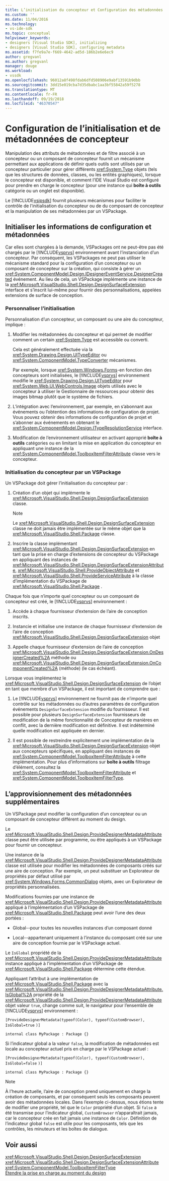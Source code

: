 ```yaml
---
title: L’initialisation du concepteur et Configuration des métadonnées | Microsoft Docs
ms.custom: ''
ms.date: 11/04/2016
ms.technology:
- vs-ide-sdk
ms.topic: conceptual
helpviewer_keywords:
- designers [Visual Studio SDK], initializing
- designers [Visual Studio SDK], configuring metadata
ms.assetid: f7fe9a7e-f669-4642-ad5d-186b2e6e6ec9
author: gregvanl
ms.author: gregvanl
manager: douge
ms.workload:
- vssdk
ms.openlocfilehash: 96012a8f498fdab6dfd508906e9abf13591b9dbb
ms.sourcegitcommit: 3dd15e019cba7d35dbabc1aa3bf55842a59f5278
ms.translationtype: MT
ms.contentlocale: fr-FR
ms.lasthandoff: 09/19/2018
ms.locfileid: "46370547"
---
```

# <a name="designer-initialization-and-metadata-configuration"></a>Configuration de l’initialisation et de métadonnées de concepteur
Manipulation des attributs de métadonnées et de filtre associé à un concepteur ou un composant de concepteur fournit un mécanisme permettant aux applications de définir quels outils sont utilisés par un concepteur particulier pour gérer différents <xref:System.Type> objets (tels que les structures de données, classes, ou les entités graphiques), lorsque le concepteur est disponible, et comment l’IDE Visual Studio est configuré pour prendre en charge le concepteur (pour une instance qui **boîte à outils** catégorie ou un onglet est disponible).  
  
 Le [!INCLUDE[vsipsdk](../extensibility/includes/vsipsdk_md.md)] fournit plusieurs mécanismes pour faciliter le contrôle de l’initialisation du concepteur ou de du composant de concepteur et la manipulation de ses métadonnées par un VSPackage.  
  
## <a name="initialize-metadata-and-configuration-information"></a>Initialiser les informations de configuration et métadonnées  
 Car elles sont chargées à la demande, VSPackages ont ne peut-être pas été chargés par le [!INCLUDE[vsprvs](../code-quality/includes/vsprvs_md.md)] environnement avant l’instanciation d’un concepteur. Par conséquent, les VSPackages ne peut pas utiliser le mécanisme standard pour la configuration d’un concepteur ou un composant de concepteur sur la création, qui consiste à gérer un <xref:System.ComponentModel.Design.IDesignerEventService.DesignerCreated> événement. Au lieu de cela, un VSPackage implémente une instance de la <xref:Microsoft.VisualStudio.Shell.Design.DesignSurfaceExtension> interface et s’inscrit lui-même pour fournir des personnalisations, appelées extensions de surface de conception.  
  
### <a name="customize-initialization"></a>Personnaliser l’initialisation  
 Personnalisation d’un concepteur, un composant ou une aire du concepteur, implique :  
  
1.  Modifier les métadonnées du concepteur et qui permet de modifier comment un certain <xref:System.Type> est accessible ou converti.  
  
     Cela est généralement effectuée via la <xref:System.Drawing.Design.UITypeEditor> ou <xref:System.ComponentModel.TypeConverter> mécanismes.  
  
     Par exemple, lorsque <xref:System.Windows.Forms>-en fonction des concepteurs sont initialisées, le [!INCLUDE[vsprvs](../code-quality/includes/vsprvs_md.md)] environnement modifie le <xref:System.Drawing.Design.UITypeEditor> pour <xref:System.Web.UI.WebControls.Image> objets utilisés avec le concepteur à utiliser le Gestionnaire de ressources pour obtenir des images bitmap plutôt que le système de fichiers.  
  
2.  L’intégration avec l’environnement, par exemple, en s’abonnant aux événements ou l’obtention des informations de configuration de projet. Vous pouvez obtenir des informations de configuration de projet et s’abonner aux événements en obtenant le <xref:System.ComponentModel.Design.ITypeResolutionService> interface.  
  
3.  Modification de l’environnement utilisateur en activant approprié **boîte à outils** catégories ou en limitant la mise en application du concepteur en appliquant une instance de la <xref:System.ComponentModel.ToolboxItemFilterAttribute> classe vers le concepteur.  
  
### <a name="designer-initialization-by-a-vspackage"></a>Initialisation du concepteur par un VSPackage  
 Un VSPackage doit gérer l’initialisation du concepteur par :  
  
1.  Création d’un objet qui implémente le <xref:Microsoft.VisualStudio.Shell.Design.DesignSurfaceExtension> classe.  
  
    > [!NOTE]
    >  Le <xref:Microsoft.VisualStudio.Shell.Design.DesignSurfaceExtension> classe ne doit jamais être implémentée sur le même objet que la <xref:Microsoft.VisualStudio.Shell.Package> classe.  
  
2.  Inscrire la classe implémentant <xref:Microsoft.VisualStudio.Shell.Design.DesignSurfaceExtension> en tant que la prise en charge d’extensions de concepteur du VSPackage en appliquant des instances de <xref:Microsoft.VisualStudio.Shell.Design.DesignSurfaceExtensionAttribute>, <xref:Microsoft.VisualStudio.Shell.ProvideObjectAttribute> et <xref:Microsoft.VisualStudio.Shell.ProvideServiceAttribute> à la classe d’implémentation du VSPackage de <xref:Microsoft.VisualStudio.Shell.Package> .  
  
 Chaque fois que n’importe quel concepteur ou un composant de concepteur est créé, le [!INCLUDE[vsprvs](../code-quality/includes/vsprvs_md.md)] environnement :  
  
1.  Accède à chaque fournisseur d’extension de l’aire de conception inscrits.  
  
2.  Instancie et initialise une instance de chaque fournisseur d’extension de l’aire de conception <xref:Microsoft.VisualStudio.Shell.Design.DesignSurfaceExtension> objet  
  
3.  Appelle chaque fournisseur d’extension de l’aire de conception <xref:Microsoft.VisualStudio.Shell.Design.DesignSurfaceExtension.OnDesignerCreated%2A> méthode ou <xref:Microsoft.VisualStudio.Shell.Design.DesignSurfaceExtension.OnComponentCreated%2A> (méthode) (le cas échéant).  
  
 Lorsque vous implémentez le <xref:Microsoft.VisualStudio.Shell.Design.DesignSurfaceExtension> de l’objet en tant que membre d’un VSPackage, il est important de comprendre que :  
  
1.  Le [!INCLUDE[vsprvs](../code-quality/includes/vsprvs_md.md)] environnement ne fournit pas de n’importe quel contrôle sur les métadonnées ou d’autres paramètres de configuration événements `DesignSurfaceExtension` modifie du fournisseur. Il est possible pour plusieurs `DesignSurfaceExtension` fournisseurs de modification de la même fonctionnalité de Concepteur de manières en conflit, avec la dernière modification est définitive. Il est indéterminé quelle modification est appliquée en dernier.  
  
2.  Il est possible de restreindre explicitement une implémentation de la <xref:Microsoft.VisualStudio.Shell.Design.DesignSurfaceExtension> objet aux concepteurs spécifiques, en appliquant des instances de <xref:System.ComponentModel.ToolboxItemFilterAttribute> à cette implémentation. Pour plus d’informations sur **boîte à outils** filtrage d’élément, consultez la <xref:System.ComponentModel.ToolboxItemFilterAttribute> et <xref:System.ComponentModel.ToolboxItemFilterType>.  
  
## <a name="additional-metadata-provisioning"></a>L’approvisionnement des métadonnées supplémentaires  
 Un VSPackage peut modifier la configuration d’un concepteur ou un composant de concepteur différent au moment du design.  
  
 Le <xref:Microsoft.VisualStudio.Shell.Design.ProvideDesignerMetadataAttribute> classe peut être utilisée par programme, ou être appliqués à un VSPackage pour fournir un concepteur.  
  
 Une instance de la <xref:Microsoft.VisualStudio.Shell.Design.ProvideDesignerMetadataAttribute> classe est utilisée pour modifier les métadonnées de composants créés sur une aire de conception. Par exemple, un peut substituer un Explorateur de propriétés par défaut utilisé par <xref:System.Windows.Forms.CommonDialog> objets, avec un Explorateur de propriétés personnalisées.  
  
 Modifications fournies par une instance de <xref:Microsoft.VisualStudio.Shell.Design.ProvideDesignerMetadataAttribute> appliqué à l’implémentation d’un VSPackage de <xref:Microsoft.VisualStudio.Shell.Package> peut avoir l’une des deux portées :  
  
-   Global--pour toutes les nouvelles instances d’un composant donné  
  
-   Local--appartenant uniquement à l’instance du composant créé sur une aire de conception fournie par le VSPackage actuel.  
  
 Le `IsGlobal` propriété de la <xref:Microsoft.VisualStudio.Shell.Design.ProvideDesignerMetadataAttribute> instance appliqué à l’implémentation d’un VSPackage de <xref:Microsoft.VisualStudio.Shell.Package> détermine cette étendue.  
  
 Appliquant l’attribut à une implémentation de <xref:Microsoft.VisualStudio.Shell.Package> avec la <xref:Microsoft.VisualStudio.Shell.Design.ProvideDesignerMetadataAttribute.IsGlobal%2A> propriété de la <xref:Microsoft.VisualStudio.Shell.Design.ProvideDesignerMetadataAttribute> objet valeur `true`, change comme suit, le navigateur pour l’ensemble de [!INCLUDE[vsprvs](../code-quality/includes/vsprvs_md.md)] environnement :  
  
 `[ProvideDesignerMetadata(typeof(Color), typeof(CustomBrowser),`   `IsGlobal=true`  `)]`  
  
 `internal class MyPackage : Package {}`  
  
 Si l’indicateur global a la valeur `false`, la modification de métadonnées est locale au concepteur actuel pris en charge par le VSPackage actuel :  
  
 `[ProvideDesignerMetadata(typeof(Color), typeof(CustomBrowser),`   `IsGlobal=false`  `)]`  
  
 `internal class MyPackage : Package {}`  
  
> [!NOTE]
>  À l’heure actuelle, l’aire de conception prend uniquement en charge la création de composants, et par conséquent seuls les composants peuvent avoir des métadonnées locales. Dans l’exemple ci-dessus, nous étions tente de modifier une propriété, tel que le `Color` propriété d’un objet. Si `false` a été transmise pour l’indicateur global, `CustomBrowser` n’apparaîtrait jamais, car le concepteur crée en fait jamais une instance de `Color`. Définition de l’indicateur global `false` est utile pour les composants, tels que les contrôles, les minuteurs et les boîtes de dialogue.  
  
## <a name="see-also"></a>Voir aussi  
 <xref:Microsoft.VisualStudio.Shell.Design.DesignSurfaceExtension>   
 <xref:Microsoft.VisualStudio.Shell.Design.DesignSurfaceExtensionAttribute>   
 <xref:System.ComponentModel.ToolboxItemFilterType>   
 [Étendre la prise en charge au moment du design](https://msdn.microsoft.com/Library/d6ac8a6a-42fd-4bc8-bf33-b212811297e2)
